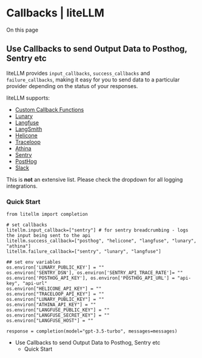 # Callbacks | liteLLM

On this page

## Use Callbacks to send Output Data to Posthog, Sentry etc​

liteLLM provides `input_callbacks`, `success_callbacks` and `failure_callbacks`, making it easy for you to send data to a particular provider depending on the status of your responses.

liteLLM supports:

  * [Custom Callback Functions](https://docs.litellm.ai/docs/observability/custom_callback)
  * [Lunary](https://lunary.ai/docs)
  * [Langfuse](https://langfuse.com/docs)
  * [LangSmith](https://www.langchain.com/langsmith)
  * [Helicone](https://docs.helicone.ai/introduction)
  * [Traceloop](https://traceloop.com/docs)
  * [Athina](https://docs.athina.ai/)
  * [Sentry](https://docs.sentry.io/platforms/python/)
  * [PostHog](https://posthog.com/docs/libraries/python)
  * [Slack](https://slack.dev/bolt-python/concepts)

This is **not** an extensive list. Please check the dropdown for all logging integrations.

### Quick Start​
    
    
    from litellm import completion  
      
    # set callbacks  
    litellm.input_callback=["sentry"] # for sentry breadcrumbing - logs the input being sent to the api  
    litellm.success_callback=["posthog", "helicone", "langfuse", "lunary", "athina"]  
    litellm.failure_callback=["sentry", "lunary", "langfuse"]  
      
    ## set env variables  
    os.environ['LUNARY_PUBLIC_KEY'] = ""  
    os.environ['SENTRY_DSN'], os.environ['SENTRY_API_TRACE_RATE']= ""  
    os.environ['POSTHOG_API_KEY'], os.environ['POSTHOG_API_URL'] = "api-key", "api-url"  
    os.environ["HELICONE_API_KEY"] = ""  
    os.environ["TRACELOOP_API_KEY"] = ""  
    os.environ["LUNARY_PUBLIC_KEY"] = ""  
    os.environ["ATHINA_API_KEY"] = ""  
    os.environ["LANGFUSE_PUBLIC_KEY"] = ""  
    os.environ["LANGFUSE_SECRET_KEY"] = ""  
    os.environ["LANGFUSE_HOST"] = ""  
      
    response = completion(model="gpt-3.5-turbo", messages=messages)  
    

  * Use Callbacks to send Output Data to Posthog, Sentry etc
    * Quick Start